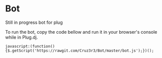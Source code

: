 # Bot
Still in progress bot for plug

To run the bot, copy the code bellow and run it in your browser's console while in Plug.dj.

`javascript:(function(){$.getScript('https://rawgit.com/Cruz3r3/Bot/master/bot.js');})();`
